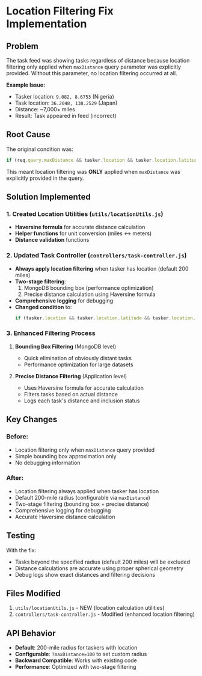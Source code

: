 # Location Filtering Fix Implementation

## Problem
The task feed was showing tasks regardless of distance because location filtering only applied when `maxDistance` query parameter was explicitly provided. Without this parameter, no location filtering occurred at all.

**Example Issue:**
- Tasker location: `9.082, 8.6753` (Nigeria)
- Task location: `36.2048, 138.2529` (Japan)  
- Distance: ~7,000+ miles
- Result: Task appeared in feed (incorrect)

## Root Cause
The original condition was:
```javascript
if (req.query.maxDistance && tasker.location && tasker.location.latitude && tasker.location.longitude)
```

This meant location filtering was **ONLY** applied when `maxDistance` was explicitly provided in the query.

## Solution Implemented

### 1. Created Location Utilities (`utils/locationUtils.js`)
- **Haversine formula** for accurate distance calculation
- **Helper functions** for unit conversion (miles ↔ meters)
- **Distance validation** functions

### 2. Updated Task Controller (`controllers/task-controller.js`)
- **Always apply location filtering** when tasker has location (default 200 miles)
- **Two-stage filtering**:
  1. MongoDB bounding box (performance optimization)
  2. Precise distance calculation using Haversine formula
- **Comprehensive logging** for debugging
- **Changed condition** to:
  ```javascript
  if (tasker.location && tasker.location.latitude && tasker.location.longitude)
  ```

### 3. Enhanced Filtering Process
1. **Bounding Box Filtering** (MongoDB level)
   - Quick elimination of obviously distant tasks
   - Performance optimization for large datasets

2. **Precise Distance Filtering** (Application level)
   - Uses Haversine formula for accurate calculation
   - Filters tasks based on actual distance
   - Logs each task's distance and inclusion status

## Key Changes

### Before:
- Location filtering only when `maxDistance` query provided
- Simple bounding box approximation only
- No debugging information

### After:
- Location filtering always applied when tasker has location
- Default 200-mile radius (configurable via `maxDistance`)
- Two-stage filtering (bounding box + precise distance)
- Comprehensive logging for debugging
- Accurate Haversine distance calculation

## Testing
With the fix:
- Tasks beyond the specified radius (default 200 miles) will be excluded
- Distance calculations are accurate using proper spherical geometry
- Debug logs show exact distances and filtering decisions

## Files Modified
1. `utils/locationUtils.js` - NEW (location calculation utilities)
2. `controllers/task-controller.js` - Modified (enhanced location filtering)

## API Behavior
- **Default**: 200-mile radius for taskers with location
- **Configurable**: `?maxDistance=100` to set custom radius
- **Backward Compatible**: Works with existing code
- **Performance**: Optimized with two-stage filtering 